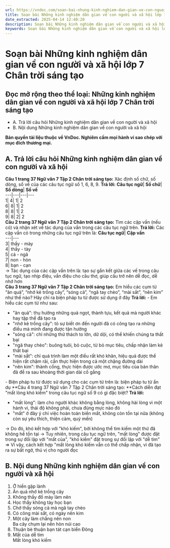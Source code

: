```yaml
---
url: https://vndoc.com/soan-bai-nhung-kinh-nghiem-dan-gian-ve-con-nguoi-va-xa-hoi-lop-7-trang-36-287091
title: Soạn bài Những kinh nghiệm dân gian về con người và xã hội lớp 7 Chân trời sáng tạo - VnDoc.com
date_extracted: 2025-04-14 12:40:20
description: Soạn bài Những kinh nghiệm dân gian về con người và xã hội lớp 7 trang 36 nhằm giúp các em HS đạt kết quả tốt trong quá trình làm bài tập và học tập môn Ngữ văn lớp 7 sách Chân trời sáng tạo.
keywords: Soạn bài Những kinh nghiệm dân gian về con người và xã hội lớp 7,soạn bài Những kinh nghiệm dân gian về con người và xã hội trang 36,soạn Những kinh nghiệm dân gian về con người và xã hội,soạn bài Những kinh nghiệm dân gian về con người và xã hội,soạn văn 7 Những kinh nghiệm dân gian về con người và xã hội,soạn bài Những kinh nghiệm dân gian về con người và xã hội trang 36 lớp 6,Những kinh nghiệm dân gian về con người và xã hội
---
```


# Soạn bài Những kinh nghiệm dân gian về con người và xã hội lớp 7 Chân trời sáng tạo
## **Đọc mở rộng theo thể loại: Những kinh nghiệm dân gian về con người và xã hội lớp 7 Chân trời sáng tạo**
  * A. Trả lời câu hỏi Những kinh nghiệm dân gian về con người và xã hội
  * B. Nội dung Những kinh nghiệm dân gian về con người và xã hội

**Bản quyền tài liệu thuộc về VnDoc. Nghiêm cấm mọi hành vi sao chép với mục đích thương mại.**
## **A. Trả lời câu hỏi Những kinh nghiệm dân gian về con người và xã hội**
**Câu 1 trang 37 Ngữ văn 7 Tập 2 Chân trời sáng tạo:** Xác định số chữ, số dòng, số vế của các câu tục ngữ số 1, 6, 8, 9.
**Trả lời:**
**Câu tục ngữ**| **Số chữ**| **Số dòng**| **Số vế**  
---|---|---|---  
1| 4| 1| 2  
6| 8| 1| 2  
8| 8| 1| 2  
9| 8| 2| 2  
**Câu 2 trang 37 Ngữ văn 7 Tập 2 Chân trời sáng tạo:** Tìm các cặp vần \(nếu có\) và nhận xét về tác dụng của vần trong các câu tục ngữ trên.
**Trả lời:**
Các cặp vần có trong những câu tục ngữ trên là:
**Câu tục ngữ**| **Cặp vần**  
---|---  
3| thầy - mày  
4| thầy - tày  
5| cả - ngã  
7| non - hòn  
8| bạn - cạn  
→ Tác dụng của các cặp vần trên là: tạo sự gắn kết giữa các vế trong câu tục ngữ, tạo nhịp điệu, vần điệu cho câu thơ, giúp câu trở nên dễ đọc, dễ nhớ hơn  
**Câu 3 trang 37 Ngữ văn 7 Tập 2 Chân trời sáng tạo:** Em hiểu các cụm từ “ăn quả”, “nhớ kẻ trồng cây”, “sóng cả”, “ngã tay chèo”, “mài sắt”, “nên kim” như thế nào? Hãy chỉ ra biện pháp tu từ được sử dụng ở đây
**Trả lời:**
\- Em hiểu các cụm từ như sau:
  * "ăn quả": thụ hưởng những quả ngọt, thành tựu, kết quả mà người khác hay tập thể đã tạo ra
  * "nhớ kẻ trồng cây": tỏ sự biết ơn đến người đã có công tạo ra những điều mà mình đang được tận hưởng
  * "sóng cả": chỉ những thử thách to lớn, dữ dội, có thể khiến chúng ta thất bại
  * "ngã thay chèo": buông tuôi, bỏ cuộc, từ bỏ mục tiêu, chấp nhận làm kẻ thất bại
  * "mài sắt": chỉ quá trình làm một điều rất khó khăn, hiệu quả được thể hiện rất chậm rãi, cần thực hiện trong cả một chặng đường dài
  * "nên kim": thành cồng, thực hiện được ước mơ, mục tiêu của bản thân đã đề ra sau khoảng thời gian dài cố gắng

\- Biện pháp tu từ được sử dụng cho các cụm từ trên là: biện pháp tu từ ẩn dụ
**Câu 4 trang 37 Ngữ văn 7 Tập 2 Chân trời sáng tạo: **Cách diễn đạt "mất lòng khó kiếm" trong câu tục ngữ số 9 có gì đặc biệt?
**Trả lời:**
  * "mất lòng": làm cho người khác không bằng lòng, không hài lòng vì một hành vi, thái độ không phải, chưa đúng mực nào đó
  * "mất" ở đây ý chỉ việc hoàn toàn biến mất, không còn tồn tại nữa \(không còn sự yêu thích, thiện cảm, quý mến\)

→ Do đó, khó kết hợp với "khó kiếm", bởi không thể tìm kiếm một thứ đã không hề tồn tại
→ Tuy nhiên, trong câu tục ngữ trên, "mất lòng" được đặt trong sự đối lập với "mất của", "khó kiếm" đặt trong sự đối lập với "dễ tìm"
⇒ Vì vậy, cách kết hợp "mất lòng khó kiếm vẫn có thể chấp nhận, vì đã tạo ra sự bất ngờ, thú vị cho người đọc
## **B. Nội dung Những kinh nghiệm dân gian về con người và xã hội**
  1. Ở hiền gặp lành
  2. Ăn quả nhớ kẻ trồng cây
  3. Không thầy đố mày làm nên
  4. Học thầy không tày học bạn
  5. Chớ thấy sóng cả mà ngã tay chèo
  6. Có công mài sắt, có ngày nên kim
  7. Một cây làm chẳng nên non  
Ba cây chụm lại nên hòn núi cao
  8. Thuận bè thuận bạn tát cạn biển Đông
  9. Mất của dễ tìm  
Mất lòng khó kiếm


